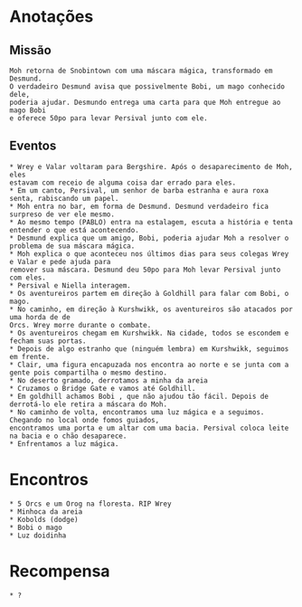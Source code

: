
# Anotações

## Missão
	
	Moh retorna de Snobintown com uma máscara mágica, transformado em Desmund.
	O verdadeiro Desmund avisa que possivelmente Bobi, um mago conhecido dele, 
	poderia ajudar. Desmundo entrega uma carta para que Moh entregue ao mago Bobi
	e oferece 50po para levar Persival junto com ele.

## Eventos

	* Wrey e Valar voltaram para Bergshire. Após o desaparecimento de Moh, eles
	estavam com receio de alguma coisa dar errado para eles.
	* Em um canto, Persival, um senhor de barba estranha e aura roxa senta, rabiscando um papel.
	* Moh entra no bar, em forma de Desmund. Desmund verdadeiro fica surpreso de ver ele mesmo.
	* Ao mesmo tempo (PABLO) entra na estalagem, escuta a história e tenta entender o que está acontecendo.
	* Desmund explica que um amigo, Bobi, poderia ajudar Moh a resolver o problema de sua máscara mágica.
	* Moh explica o que aconteceu nos últimos dias para seus colegas Wrey e Valar e pede ajuda para
	remover sua máscara. Desmund deu 50po para Moh levar Persival junto com eles.
	* Persival e Niella interagem.
	* Os aventureiros partem em direção à Goldhill para falar com Bobi, o mago.
	* No caminho, em direção à Kurshwikk, os aventureiros são atacados por uma horda de de
	Orcs. Wrey morre durante o combate.
	* Os aventureiros chegam em Kurshwikk. Na cidade, todos se escondem e fecham suas portas.
	* Depois de algo estranho que (ninguém lembra) em Kurshwikk, seguimos em frente. 
	* Clair, uma figura encapuzada nos encontra ao norte e se junta com a gente pois compartilha o mesmo destino.
	* No deserto gramado, derrotamos a minha da areia
	* Cruzamos o Bridge Gate e vamos até Goldhill.
	* Em goldhill achamos Bobi , que não ajudou tão fácil. Depois de derrotá-lo ele retira a máscara do Moh.
	* No caminho de volta, encontramos uma luz mágica e a seguimos. Chegando no local onde fomos guiados,
	encontramos uma porta e um altar com uma bacia. Persival coloca leite na bacia e o chão desaparece.
	* Enfrentamos a luz mágica.
	

# Encontros

	* 5 Orcs e um Orog na floresta. RIP Wrey
	* Minhoca da areia
	* Kobolds (dodge)
	* Bobi o mago
	* Luz doidinha


# Recompensa


	* ?



